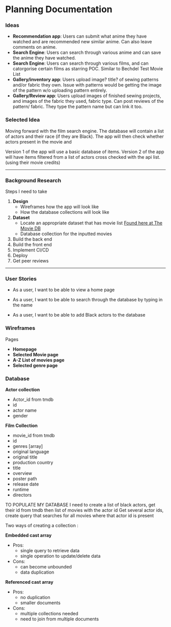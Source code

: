 # Planning Documentation

### Ideas

 - **Recommendation app**: Users can submit what anime they have watched and are recommended new similar anime. Can also leave comments on anime. 
 - **Search Engine**: Users can search through various anime and can save the anime they have watched. 
  - **Search Engine**: Users can search through various films, and can catorgorise certain films as starring POC. Similar to Bechdel Test Movie List 
 - **Gallery/inventory app**: Users upload image? title? of sewing patterns and/or fabric they own. Issue with patterns would be getting the image of the pattern w/o uploading pattern entirely. 
 - **Gallery/Review app**: Users upload images of finished sewing projects, and images of the fabric they used, fabric type. Can post reviews of the pattern/ fabric.  They type the pattern name but can link it too. 

 ### Selected Idea
 Moving forward with the film search engine. The database will contain a list of actors and their race (if they are Black). The app will then check whether actors present in the movie and 

 Version 1 of the app will use a basic database of items. Version 2 of the app will have items filtered from a list of actors cross checked with the api list. (using their movie credits)

 ---
 
### Background Research
Steps I need to take
1. **Design**
    - Wireframes how the app will look like
    - How the database collections will look like
2.  **Dataset** 
    -   Locate an appropriate dataset that has movie list [Found here at The Movie DB](hhttps://developer.themoviedb.org/reference/movie-details)
    - Database collection for the inputted movies
3. Build the back end
4. Build the front end
5. Implement CI/CD
6. Deploy
7. Get peer reviews

---

 ### User Stories
 - As a user, I want to be able to view a home page
 - As a user, I want to be able to search through the database by typing in the name

- As a user, I want to be able to add Black actors to the database


### Wireframes
Pages
- **Homepage**
- **Selected Movie page**
- **A-Z List of movies page**
- **Selected genre page**

### Database
**Actor collection** 
- Actor_id from tmdb
- id
- actor name
- gender 

**Film Collection**
- movie_id from tmdb
- id
- genres [array]
- original language
- original title
- production country
- title
- overview
- poster path
- release date
- runtime
- directors

TO POPULATE MY DATABASE
I need to create a list of black actors, get their id from tmdb
then 
list of movies with the actor id
Get several actor ids, create query that searches for all movies where that actor id is present

Two ways of creating a collection :

**Embedded cast array**
- Pros: 
    - single query to retrieve data
    - single operation to update/delete data
- Cons:
    - can become unbounded
    - data duplication

**Referenced cast array**
- Pros:
    - no duplication
    - smaller documents
- Cons: 
    - multiple collections needed 
    - need to join from multiple documents